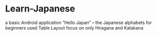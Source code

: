 # Learn-Japanese
a basic Android application “Hello Japan” – the Japanese alphabets for beginners used Table Layout 
focus on only Hiragana and Katakana
